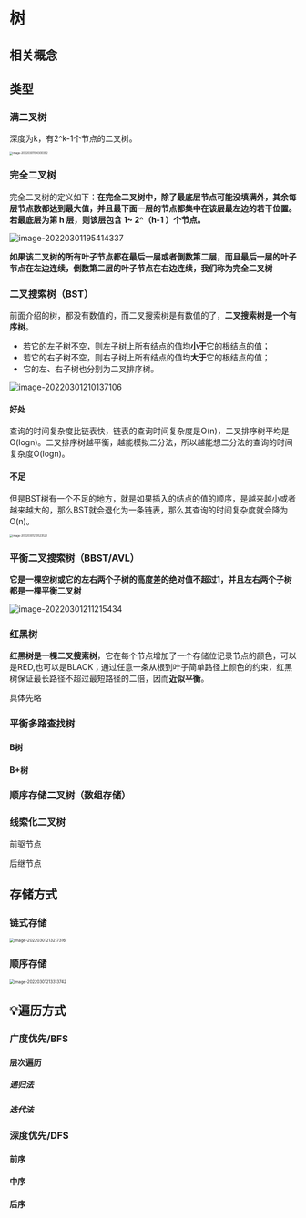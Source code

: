 # 树

## 相关概念



## 类型

### 满二叉树

深度为k，有2^k-1个节点的二叉树。

<img src="images/image-20220301194300352.png" alt="image-20220301194300352" style="zoom:33%;" />

### 完全二叉树

完全二叉树的定义如下：**在完全二叉树中，除了最底层节点可能没填满外，其余每层节点数都达到最大值，并且最下面一层的节点都集中在该层最左边的若干位置。若最底层为第 h 层，则该层包含 1~ 2^（h-1 ）个节点。**

![image-20220301195414337](images/image-20220301195414337.png)

**如果该二叉树的所有叶子节点都在最后一层或者倒数第二层，而且最后一层的叶子节点在左边连续，倒数第二层的叶子节点在右边连续，我们称为完全二叉树**



### 二叉搜索树（BST）

前面介绍的树，都没有数值的，而二叉搜索树是有数值的了，**二叉搜索树是一个有序树**。

- 若它的左子树不空，则左子树上所有结点的值均**小于**它的根结点的值；
- 若它的右子树不空，则右子树上所有结点的值均**大于**它的根结点的值；
- 它的左、右子树也分别为二叉排序树。

![image-20220301210137106](images/image-20220301210137106.png)

#### 好处

查询的时间复杂度比链表快，链表的查询时间复杂度是O(n)，二叉排序树平均是O(logn)。二叉排序树越平衡，越能模拟二分法，所以越能想二分法的查询的时间复杂度O(logn)。

#### 不足

但是BST树有一个不足的地方，就是如果插入的结点的值的顺序，是越来越小或者越来越大的，那么BST就会退化为一条链表，那么其查询的时间复杂度就会降为O(n)。

<img src="images/image-20220301210523521.png" alt="image-20220301210523521" style="zoom: 33%;" />

### 平衡二叉搜索树（BBST/AVL）

**它是一棵空树或它的左右两个子树的高度差的绝对值不超过1，并且左右两个子树都是一棵平衡二叉树**

![image-20220301211215434](images/image-20220301211215434.png)

### 红黑树

**红黑树是一棵二叉搜索树**，它在每个节点增加了一个存储位记录节点的颜色，可以是RED,也可以是BLACK；通过任意一条从根到叶子简单路径上颜色的约束，红黑树保证最长路径不超过最短路径的二倍，因而**近似平衡**。

具体先略



### 平衡多路查找树

#### B树



#### B+树



### 顺序存储二叉树（数组存储）





### 线索化二叉树

前驱节点

后继节点



## 存储方式

### 链式存储

<img src="images/image-20220301213217316.png" alt="image-20220301213217316" style="zoom:50%;" />

### 顺序存储

<img src="images/image-20220301213313742.png" alt="image-20220301213313742" style="zoom: 50%;" />

## 💡遍历方式

### 广度优先/BFS

#### 层次遍历

##### 递归法



##### 迭代法







### 深度优先/DFS

#### 前序







#### 中序





#### 后序

















